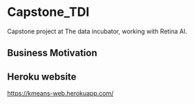 # Capstone_TDI
Capstone project at The data incubator, working with Retina AI. 

## Business Motivation

## Heroku website
https://kmeans-web.herokuapp.com/ 

